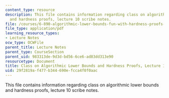 ```yaml
---
content_type: resource
description: This file contains information regarding class on algorithmic lower bounds
  and hardness proofs, lecture 10 scribe notes.
file: /courses/6-890-algorithmic-lower-bounds-fun-with-hardness-proofs-fall-2014/29f2819af477b344690efcca4f0f0aac_MIT6_890F14_Lec10.pdf
file_type: application/pdf
learning_resource_types:
- Lecture Notes
ocw_type: OCWFile
parent_title: Lecture Notes
parent_type: CourseSection
parent_uid: 983313de-9d3d-bd56-6ce6-ad83dd313e90
resourcetype: Document
title: Class on Algorithmic Lower Bounds and Hardness Proofs, Lecture 10 Scribe Notes
uid: 29f2819a-f477-b344-690e-fcca4f0f0aac
---
```

This file contains information regarding class on algorithmic lower bounds and hardness proofs, lecture 10 scribe notes.

